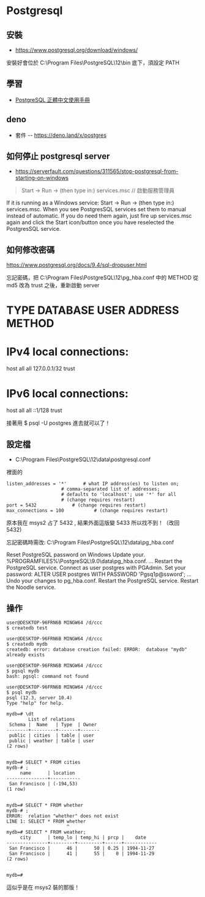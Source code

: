 # Postgresql

## 安裝

* https://www.postgresql.org/download/windows/

安裝好會位於 C:\Program Files\PostgreSQL\12\bin 底下，須設定 PATH

## 學習

* [PostgreSQL 正體中文使用手冊](https://docs.postgresql.tw/)

## deno

* 套件 -- https://deno.land/x/postgres

## 如何停止 postgresql server

* https://serverfault.com/questions/311565/stop-postgresql-from-starting-on-windows

> Start -> Run -> (then type in:) services.msc // 啟動服務管理員

If it is running as a Windows service: Start -> Run -> (then type in:) services.msc. When you see PostgresSQL services set them to manual instead of automatic. If you do need them again, just fire up services.msc again and click the Start icon/button once you have reselected the PostgresSQL service.

## 如何修改密碼

https://www.postgresql.org/docs/9.4/sql-dropuser.html

忘記密碼，把 C:\Program Files\PostgreSQL\12\pg_hba.conf 中的 METHOD 從 md5 改為 trust 之後，重新啟動 
server 

# TYPE  DATABASE        USER            ADDRESS                 METHOD

# IPv4 local connections:
host    all             all             127.0.0.1/32            trust
# IPv6 local connections:
host    all             all             ::1/128                 trust

接著用 $ psql -U postgres 進去就可以了！

## 設定檔

* C:\Program Files\PostgreSQL\12\data\postgresql.conf

裡面的

```
listen_addresses = '*'		# what IP address(es) to listen on;
					# comma-separated list of addresses;
					# defaults to 'localhost'; use '*' for all
					# (change requires restart)
port = 5432				# (change requires restart)
max_connections = 100			# (change requires restart)
```

原本我在 msys2 占了 5432 , 結果外面這版變 5433 所以找不到！（改回　5432)

忘記密碼時需改: C:\Program Files\PostgreSQL\12\data\pg_hba.conf

Reset PostgreSQL password on Windows
Update your. %PROGRAMFILES%\PostgreSQL\9.0\data\pg_hba.conf. ...
Restart the PostgreSQL service.
Connect as user postgres with PGAdmin.
Set your password: ALTER USER postgres WITH PASSWORD 'Pgsq1p@ssword'; ...
Undo your changes to pg_hba.conf.
Restart the PostgreSQL service.
Restart the Noodle service.

## 操作

```
user@DESKTOP-96FRN6B MINGW64 /d/ccc
$ createdb test

user@DESKTOP-96FRN6B MINGW64 /d/ccc
$ createdb mydb
createdb: error: database creation failed: ERROR:  database "mydb" already exists

user@DESKTOP-96FRN6B MINGW64 /d/ccc
$ pgsql mydb
bash: pgsql: command not found

user@DESKTOP-96FRN6B MINGW64 /d/ccc
$ psql mydb
psql (12.3, server 10.4)
Type "help" for help.

mydb=# \dt
        List of relations
 Schema |  Name   | Type  | Owner
--------+---------+-------+-------
 public | cities  | table | user
 public | weather | table | user
(2 rows)


mydb=# SELECT * FROM cities
mydb-# ;
     name      | location
---------------+-----------
 San Francisco | (-194,53)
(1 row)


mydb=# SELECT * FROM whether
mydb-# ;
ERROR:  relation "whether" does not exist
LINE 1: SELECT * FROM whether
                      ^
mydb=# SELECT * FROM weather;
     city      | temp_lo | temp_hi | prcp |    date
---------------+---------+---------+------+------------
 San Francisco |      46 |      50 | 0.25 | 1994-11-27
 San Francisco |      41 |      55 |    0 | 1994-11-29
(2 rows)


mydb=# 
```

這似乎是在 msys2 裝的那版！

